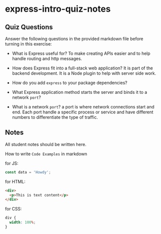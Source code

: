 # express-intro-quiz-notes

## Quiz Questions

Answer the following questions in the provided markdown file before turning in this exercise:

- What is Express useful for?
  To make creating APIs easier and to help handle routing and http messages.
- How does Express fit into a full-stack web application?
  It is part of the backend development. It is a Node plugin to help with server side work.
- How do you add `express` to your package dependencies?

- What Express application method starts the server and binds it to a network `port`?

- What is a network `port`?
  a port is where network connections start and end. Each port handle a specific process or service and have different numbers to differentiate the type of traffic.

## Notes

All student notes should be written here.

How to write `Code Examples` in markdown

for JS:

```javascript
const data = 'Howdy';
```

for HTML:

```html
<div>
  <p>This is text content</p>
</div>
```

for CSS:

```css
div {
  width: 100%;
}
```
